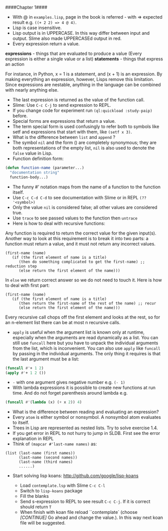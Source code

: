 ####Chapter 1####

- With @ in `examples.lisp`, page in the book is referred - with => expected result
e.g. `((+ 2 2) => 4 @ 4)`.
- Lisp is case insensitive.
- Lisp output is in UPPERCASE. In this way differ between input and output.
Slime also made UPPERCASEd output in red.
- Every expression return a value.

**expressions** - things that are evaluated to produce a value
(Every expression is either a single value or a list)
**statements** - things that express an action

For instance, in Python, x = 1 is a statement, and (x + 1) is an expression.
By making everything an expression, however, Lisps remove this limitation.
Since expressions are nestable, anything in the language can be combined with
nearly anything else.

- The last expression is returned as the value of the function call.
- Slime: Use `C-c C-j` to send expression to REPL.
- If you change code for experiment run `(ql:quickload :study-paip)` before.
- Special forms are expressions that return a value.
- The term special form is used confusingly to refer both to symbols like setf and
expressions that start with them, like `(setf x 3)`.
- What is the difference between `list` and `append` ?
- The symbol `nil` and the form () are completely synonymous; they are both
 representations of the empty list, `nil` is also used to denote the `false` value in Lisp.
- Function definition form:

``` cl
(defun function-name (parameter...)
  "documentation string"
  function-body...)
```
- The funny #' notation maps from the name of a function to the function itself.
- Use `C-c C-d C-d` to see documentation with Slime or in REPL `(?? '<symbol>)`
- Only the value `nil` is considered false; all other values are considered true.
- Use `trace` to see passed values to the function then `untrace`
- Here is how to deal with recursive functions:

Any function is required to return the correct value for the given input(s). Another
way to look at this requirement is to break it into two parts: a function must return
a value, and it must not return any incorrect values.

```
(first-name (name)
   (if (the first element of name is a title)
      (then do something complicated to get the first-name) ;; reduction step
      (else return the first element of the name)))
```
In `else` we return correct answer so we do not need to touch it. Here is how to
deal with first part:

```
(first-name (name)
   (if (the first element of name is a title)
      (then return the first-name of the rest of the name) ;; recur
      (else return the first element of the name)))
```

Every recursive call chops off the first element and looks at the rest,
so for an n-element list there can be at most n recursive calls.

- `apply` is useful when the argument list is known only at runtime, especially when the arguments are read dynamically as a list.
You can still use `funcall` here but you have to unpack the individual arguments from the list, which is inconvenient.
You can also use `apply` like `funcall` by passing in the individual arguments.
The only thing it requires is that the last argument must be a list:

``` cl
(funcall #'+ 1 2)
(apply #'+ 1 2 ())
```
- `-` with one argument gives negative number e.g. `(- 1)`
- With lambda expressions it is possible to create new functions at run time.
And do not forget parenthesis around lambda e.g.
``` cl
(funcall #'(lambda (x) (+ x 2)) 4)
```
- What is the difference between reading and evaluating an expression?
- Every `atom` is either symbol or nonsymbol. A nonsymbol atom evaluates to itself.
- Trees in Lisp are represented as nested lists. Try to solve exercise 1.4.
- If you get error in REPL to not hurry to jump in SLDB. First see the error
  explanation in REPL
- Think of `(mapcar #'last-name names)` as:
```
(list (last-name (first names))
      (last-name (second names))
      (last-name (third names)
      ......)
```
- Start solving lisp koans: http://github.com/google/lisp-koans

    * Load `contemplate.lsp` with Slime `C-c C-l`
    * Switch to `lisp-koans` package
    * Fill the blanks
    * Send s-expression to REPL to see result `C-c C-j`. If it is correct should return `T`
    * When finish with koan file reload ``contemplate` (choose _[CONTINUE]_ Go ahead and
change the value.). In this way next koan file will be suggested.
